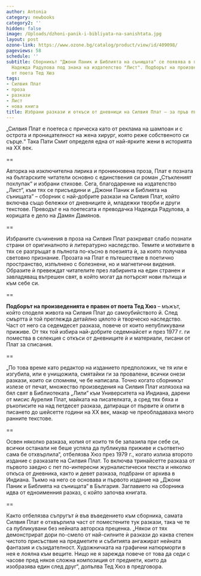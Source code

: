 ```yaml
---
author: Antonia
category: newbooks
category2: ''
hidden: false
image: /Uploads/dzhoni-panik-i-bibliyata-na-sanishtata.jpg
layout: post
ozone-link: https://www.ozone.bg/catalog/product/view/id/409098/
pageviews: 58
schedule: ''
subtitle: Сборникът "Джони Паник и Библията на сънищата" се появява в превод на поетесата
  Надежда Радулова под знака на издателство "Лист". Подборът на произведенията е правен
  от поета Тед Хюз
tags:
- Силвия Плат
- проза
- разкази
- Лист
- нова книга
title: Избрани разкази и откъси от дневници на Силвия Плат – за пръв път на блгарски
---
```


„Силвия Плат е поетеса с прическа като от реклама на шампоан и с острота и проницателност на жена хирург, която реже собственото си сърце.“ Така Пати Смит определя една от най-ярките жени в историята на ХХ век. 

\==

Авторка на изключителна лирика и проникновена проза, Плат е позната на българските читатели основно с единствения си роман „Стъкленият похлупак“ и избрани стихове. Сега, благодарение на издателство „Лист“, към тях се присъедини и „Джони Паник и Библията на сънищата” – сборник с най-добрите разкази на Силвия Плат, който включва също бележки от дневниците ѝ, младежки творби и други текстове. Преводът е на поетесата и преводачка Надежда Радулова, а корицата е дело на Дамян Дамянов.

\==

Избраните съчинения в проза на Силвия Плат разкриват слабо познати страни от оригиналното ѝ литературно наследство. Темите и мотивите в тях се разгръщат в пълнота по-късно в поезията ѝ, за която получава световно признание. Прозата на Плат е пътешествие в поетично пространство, изпълнено с болезнени, но и магнетични видения. Образите ѝ превеждат читателите през лабиринта на един странен и завладяващ вътрешен свят, в който могат да потърсят нови пътища и към себе си.

\==

**Подборът на произведенията е правен от поета Тед Хюз** – мъжът, който споделя живота на Силвия Плат до самоубийството й. След смъртта ѝ той преглежда детайлно цялото ѝ творческо наследство. Част от него са седемдесет разказа, повече от които непубликувани приживе. От тях той избира най-добрите седемнайсет и през 1977 г. ги помества в селекция с откъси от дневниците ѝ и материали, писани от Плат за списания. 

\==

„По това време като редактор на изданието предположих, че тя или е изгубила, или е унищожила, смятайки ги за провалени, всички онези разкази, които си спомням, че бе написала. Точно когато сборникът излезе от печат, множество произведения на Силвия Плат излязоха на бял свят в Библиотеката „Лили“ към Университета на Индиана, дарени от мисис Аурелия Плат, майката на писателката, а сред тях бяха и ръкописите на над петдесет разказа, датиращи от първите ѝ опити в писането до шейсетте години на XX век, макар че преобладаваха много ранните текстове. 

\==

Освен няколко разказа, копия от които тя бе запазила при себе си, всички останали не беше успяла да публикува приживе и съответно сама бе отхвърлила“, отбелязва Хюз през 1979 г., когато излиза второто издание с разказате на Силвия Плат. То включва тринайсетте разказа от първото заедно с пет по-интересни журналистически текста и няколко откъса от дневника, както и девет разказа, подбрани от архива в Индиана. Тъкмо на него се основава и първото издание на „Джони Паник и Библията на сънищата“ в България. Заглавието на сборника идва от едноименния разказ, с който започва книгата.

\==

Както отбелязва съпругът ѝ във въведението към сборника, самата Силвия Плат е отхвърлила част от поместените тук разкази, така че те са публикувани без нейната авторска преценка. „Някои от тях демонстрират дори по-смело от най-силните ѝ разкази до каква степен чистото присъствие на предметите и събитията ангажират нейната фантазия и съзидателност. Художничката на графични натюрморти в нея е лоялна към вещите. Нищо не я зарежда повече от това да седи с часове пред някоя сложна композиция от предмети, които да изобразява един след друг“, допълва Тед Хюз в предговора.
